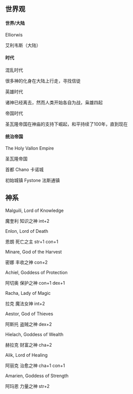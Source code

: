 ## 世界观


#### 世界/大陆

Elliorwis

艾利韦斯（大陆）


#### 时代

混乱时代

很多神的化身在大陆上行走，寻找信徒

英雄时代

诸神已经离去，然而人类开始各自为战，枭雄四起

帝国时代

圣瓦隆帝国在神庙的支持下崛起，和平持续了100年，直到现在

#### 统治帝国

The Holy Vallon Empire

圣瓦隆帝国

首都 Chano 卡诺城

初始城镇 Fystone 法斯通镇

## 神系

Malguili, Lord of Knowledge

魔奎利 知识之神
int+2

Enlon, Lord of Death

恩朗 死亡之主
str+1
con+1

Minare, God of the Harvest

密娜 丰收之神
con+2

Achiel, Goddess of Protection

阿切奥 保护之神
con+1
dex+1

Racha, Lady of Magic

拉克 魔法女神
int+2

Aestor, God of Thieves

阿斯托 盗贼之神
dex+2

Hielach, Goddess of Wealth

赫拉克 财富之神
cha+2

Alik, Lord of Healing

阿丽克 治愈之神
cha+1
con+1

Amarien, Goddess of Strength

阿玛恩 力量之神
str+2
